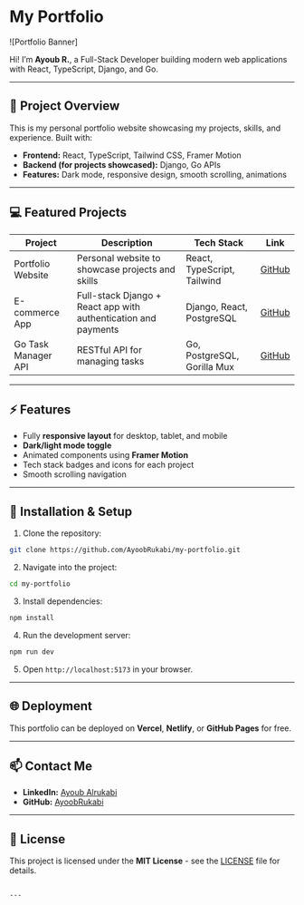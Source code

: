 
# My Portfolio

![Portfolio Banner]

Hi! I’m **Ayoub R.**, a Full-Stack Developer building modern web applications with React, TypeScript, Django, and Go.

---

## 🚀 Project Overview

This is my personal portfolio website showcasing my projects, skills, and experience. Built with:

- **Frontend:** React, TypeScript, Tailwind CSS, Framer Motion  
- **Backend (for projects showcased):** Django, Go APIs  
- **Features:** Dark mode, responsive design, smooth scrolling, animations  

---

## 💻 Featured Projects

| Project | Description | Tech Stack | Link |
|---------|-------------|------------|------|
| Portfolio Website | Personal website to showcase projects and skills | React, TypeScript, Tailwind | [GitHub](https://github.com/AyoobRukabi/my-portfolio) |
| E-commerce App | Full-stack Django + React app with authentication and payments | Django, React, PostgreSQL | [GitHub](#) |
| Go Task Manager API | RESTful API for managing tasks | Go, PostgreSQL, Gorilla Mux | [GitHub](https://github.com/AyoobRukabi/go-task-manager) |

---

## ⚡ Features

- Fully **responsive layout** for desktop, tablet, and mobile  
- **Dark/light mode toggle**  
- Animated components using **Framer Motion**  
- Tech stack badges and icons for each project  
- Smooth scrolling navigation  

---

## 📂 Installation & Setup

1. Clone the repository:

```bash
git clone https://github.com/AyoobRukabi/my-portfolio.git
````

2. Navigate into the project:

```bash
cd my-portfolio
```

3. Install dependencies:

```bash
npm install
```

4. Run the development server:

```bash
npm run dev
```

5. Open `http://localhost:5173` in your browser.

---

## 🌐 Deployment

This portfolio can be deployed on **Vercel**, **Netlify**, or **GitHub Pages** for free.

---

## 📫 Contact Me

* **LinkedIn:** [Ayoub Alrukabi](https://linkedin.com/in/ayob-alrukabi-308b491a8)
* **GitHub:** [AyoobRukabi](https://github.com/AyoobRukabi)

---

## 📝 License

This project is licensed under the **MIT License** - see the [LICENSE](LICENSE) file for details.

````

---

